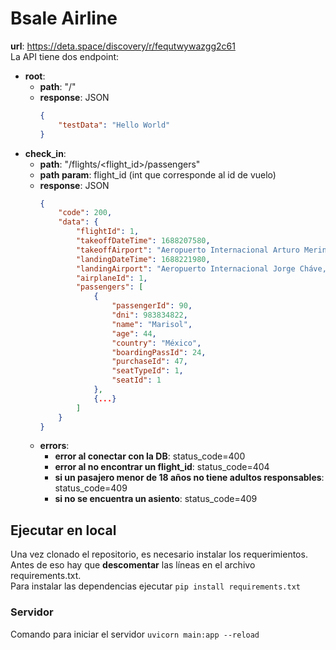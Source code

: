 # Bsale Airline
**url**: https://deta.space/discovery/r/fequtwywazgg2c61  
La API tiene dos endpoint:
- **root**:
    - **path**: "/"  
    - **response**: JSON
        ```json
        {
            "testData": "Hello World"
        }
        ```
- **check_in**:  
    - **path**: "/flights/<flight_id>/passengers"  
    - **path param**: flight_id (int que corresponde al id de vuelo)  
    - **response**: JSON  
        ```json
        {
            "code": 200,
            "data": {
                "flightId": 1,
                "takeoffDateTime": 1688207580,
                "takeoffAirport": "Aeropuerto Internacional Arturo Merino Benitez, Chile",
                "landingDateTime": 1688221980,
                "landingAirport": "Aeropuerto Internacional Jorge Cháve, Perú",
                "airplaneId": 1,
                "passengers": [
                    {
                        "passengerId": 90,
                        "dni": 983834822,
                        "name": "Marisol",
                        "age": 44,
                        "country": "México",
                        "boardingPassId": 24,
                        "purchaseId": 47,
                        "seatTypeId": 1,
                        "seatId": 1
                    },
                    {...}
                ]
            }
        }
        ```
    - **errors**:
        - **error al conectar con la DB**: status_code=400
        - **error al no encontrar un flight_id**: status_code=404
        - **si un pasajero menor de 18 años no tiene adultos responsables**: status_code=409
        - **si no se encuentra un asiento**: status_code=409
## Ejecutar en local
Una vez clonado el repositorio, es necesario instalar los requerimientos. Antes de eso hay que **descomentar** las líneas en el archivo requirements.txt.  
Para instalar las dependencias ejecutar ```pip install requirements.txt```
### Servidor
Comando para iniciar el servidor ```uvicorn main:app --reload```  